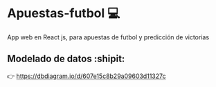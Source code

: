 # Apuestas-futbol 💻
App web en React js, para apuestas de futbol y predicción de victorias

## Modelado de datos :shipit:
👉 https://dbdiagram.io/d/607e15c8b29a09603d11327c

